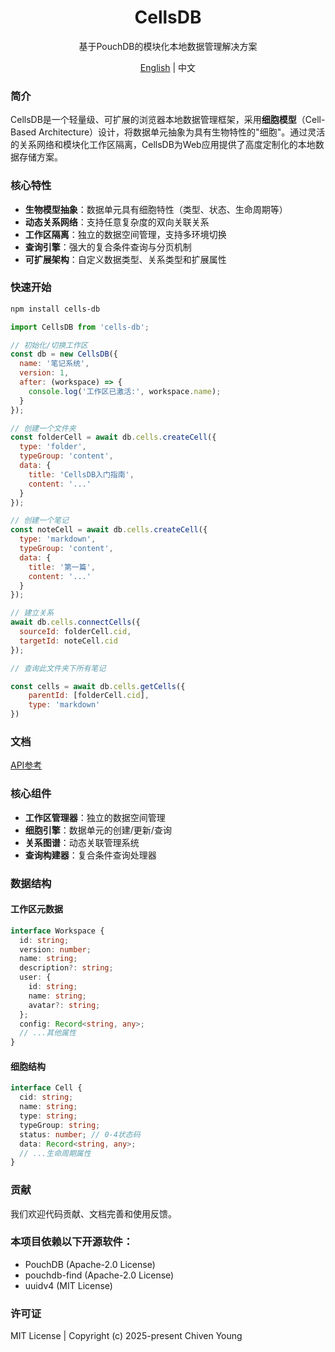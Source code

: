 
<h1 align="center">CellsDB</h1>
<p align="center">基于PouchDB的模块化本地数据管理解决方案</p>
<p align="center"><a href="README.md">English</a> | 中文</p>

### 简介
CellsDB是一个轻量级、可扩展的浏览器本地数据管理框架，采用**细胞模型**（Cell-Based Architecture）设计，将数据单元抽象为具有生物特性的"细胞"。通过灵活的关系网络和模块化工作区隔离，CellsDB为Web应用提供了高度定制化的本地数据存储方案。

### 核心特性
- **生物模型抽象**：数据单元具有细胞特性（类型、状态、生命周期等）
- **动态关系网络**：支持任意复杂度的双向关联关系
- **工作区隔离**：独立的数据空间管理，支持多环境切换
- **查询引擎**：强大的复合条件查询与分页机制
- **可扩展架构**：自定义数据类型、关系类型和扩展属性

### 快速开始

```bash
npm install cells-db
```

```javascript
import CellsDB from 'cells-db';

// 初始化/切换工作区
const db = new CellsDB({
  name: '笔记系统',
  version: 1,
  after: (workspace) => {
    console.log('工作区已激活:', workspace.name);
  }
});

// 创建一个文件夹
const folderCell = await db.cells.createCell({
  type: 'folder',
  typeGroup: 'content',
  data: {
    title: 'CellsDB入门指南',
    content: '...'
  }
});

// 创建一个笔记
const noteCell = await db.cells.createCell({
  type: 'markdown',
  typeGroup: 'content',
  data: {
    title: '第一篇',
    content: '...'
  }
});

// 建立关系
await db.cells.connectCells({
  sourceId: folderCell.cid,
  targetId: noteCell.cid
});

// 查询此文件夹下所有笔记

const cells = await db.cells.getCells({
    parentId: [folderCell.cid],
    type: 'markdown'
})
```


### 文档
[API参考](src/docs/api.md)

### 核心组件
- **工作区管理器**：独立的数据空间管理
- **细胞引擎**：数据单元的创建/更新/查询
- **关系图谱**：动态关联管理系统
- **查询构建器**：复合条件查询处理器


### 数据结构

#### 工作区元数据
```typescript
interface Workspace {
  id: string;
  version: number;
  name: string;
  description?: string;
  user: {
    id: string;
    name: string;
    avatar?: string;
  };
  config: Record<string, any>;
  // ...其他属性
}
```

#### 细胞结构
```typescript
interface Cell {
  cid: string;
  name: string;
  type: string;
  typeGroup: string;
  status: number; // 0-4状态码
  data: Record<string, any>;
  // ...生命周期属性
}
```

### 贡献
我们欢迎代码贡献、文档完善和使用反馈。

### 本项目依赖以下开源软件：
- PouchDB (Apache-2.0 License)
- pouchdb-find (Apache-2.0 License)
- uuidv4 (MIT License)

### 许可证
MIT License | Copyright (c) 2025-present Chiven Young
